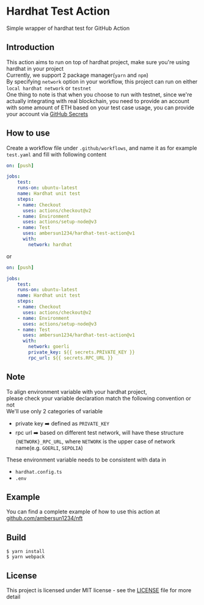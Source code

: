 # Hardhat Test Action
Simple wrapper of hardhat test for GitHub Action

## Introduction
This action aims to run on top of hardhat project, make sure you're using hardhat in your project\
Currently, we support 2 package manager(`yarn` and `npm`)\
By specifying `network` option in your workflow, this project can run on either `local hardhat network` or `testnet`\
One thing to note is that when you choose to run with testnet, since we're actually integrating with real blockchain, you need to provide an account with some amount of ETH based on your test case usage, you can provide your account via [GitHub Secrets](https://github.com/Azure/actions-workflow-samples/blob/master/assets/create-secrets-for-GitHub-workflows.md)

## How to use
Create a workflow file under `.github/workflows`, and name it as for example `test.yaml` and fill with following content
```yaml
on: [push]

jobs:
    test:
    runs-on: ubuntu-latest
    name: Hardhat unit test
    steps:
    - name: Checkout
      uses: actions/checkout@v2
    - name: Environment
      uses: actions/setup-node@v3
    - name: Test
      uses: ambersun1234/hardhat-test-action@v1
      with:
        network: hardhat
```
or
```yaml
on: [push]

jobs:
    test:
    runs-on: ubuntu-latest
    name: Hardhat unit test
    steps:
    - name: Checkout
      uses: actions/checkout@v2
    - name: Environment
      uses: actions/setup-node@v3
    - name: Test
      uses: ambersun1234/hardhat-test-action@v1
      with:
        network: goerli
        private_key: ${{ secrets.PRIVATE_KEY }}
        rpc_url: ${{ secrets.RPC_URL }}
```

## Note
To align environment variable with your hardhat project,\
please check your variable declaration match the following convention or not\
We'll use only 2 categories of variable
+ private key :arrow_right: defined as `PRIVATE_KEY`
+ rpc url :arrow_right: based on different test network, will have these structure `{NETWORK}_RPC_URL`, where `NETWORK` is the upper case of network name(e.g. `GOERLI`, `SEPOLIA`)

These environment variable needs to be consistent with data in 
+ `hardhat.config.ts`
+ `.env`

## Example
You can find a complete example of how to use this action at [github.com/ambersun1234/nft](https://github.com/ambersun1234/nft)

## Build
```
$ yarn install
$ yarn webpack
```

## License
This project is licensed under MIT license - see the [LICENSE](./LICENSE) file for more detail